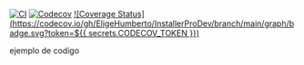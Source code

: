 [![CI](https://github.com/ElingeHumberto/InstallerProDev/actions/workflows/ci.yml/badge.svg)](https://github.com/tu-usuario/InstallerProDev/actions)
[![Codecov](https://codecov.io/gh/ElingeHumberto/InstallerProDev/branch/main/graph/badge.svg?token=${CODECOV_TOKEN} "Codecov")](https://codecov.io/gh/tu-usuario/InstallerProDev)
[![Coverage Status](https://codecov.io/gh/EligeHumberto/InstallerProDev/branch/main/graph/badge.svg?token=${{ secrets.CODECOV_TOKEN }})](https://codecov.io/gh/EligeHumberto/InstallerProDev)

ejemplo de codigo

